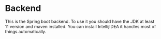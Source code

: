 # Backend

This is the Spring boot backend. To use it you should have the JDK at least 11 version and maven installed.
You can install IntellijIDEA it handles most of things automatically.
